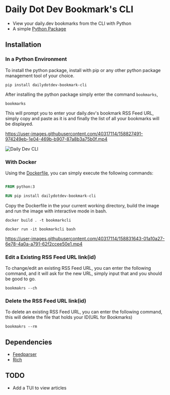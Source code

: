 # Daily Dot Dev Bookmark's CLI

- View your daily.dev bookmarks from the CLI with Python
- A simple [Python Package](https://pypi.org/project/dailydotdev-bookmark-cli/)

## Installation

### In a Python Environment

To install the python package, install with pip or any other python package management tool of your choice.

```
pip install dailydotdev-bookmark-cli
```

After installing the python package simply enter the command `bookmarks`,

```
bookmarks
```

This will prompt you to enter your daily.dev's bookmark RSS Feed URL, simply copy and paste as it is and finally the list of all your bookmarks will be displayed. 

https://user-images.githubusercontent.com/40317114/158827491-974249eb-1e04-469b-b907-87a8b3a75b0f.mp4

![Daily Dev CLI](https://res.cloudinary.com/techstructive-blog/image/upload/v1647365911/blog-media/rf8nqohqu2k3orf4atso.gif)

### With Docker

Using the [Dockerfile](https://github.com/Mr-Destructive/bookmarks-cli/blob/main/Dockerfile), you can simply execute the following commands:

```Dockerfile

FROM python:3

RUN pip install dailydotdev-bookmark-cli

```

Copy the Dockerfile in the your current working directory, build the image and run the image with interactive mode in bash.

```
docker build . -t bookmarkcli
```

```
docker run -it bookmarkcli bash
```

https://user-images.githubusercontent.com/40317114/158831643-01a10a27-6e78-4a0a-a791-62f2ccee50e1.mp4


### Edit a Existing RSS Feed URL link(id)

To change/edit an existing RSS Feed URL, you can enter the following command, and it will ask for the new URL, simply input that and you should be good to go.
```
bookmakrs --ch
```

### Delete the RSS Feed URL link(id)

To delete an existing RSS Feed URL, you can enter the following command, this will delete the file that holds your ID(URL for Bookmarks)

```
bookmakrs --rm
```

## Dependencies 

- [Feedparser](https://pypi.org/project/feedparser/)
- [Rich](https://pypi.org/project/rich/)

## TODO

- Add a TUI to view articles

